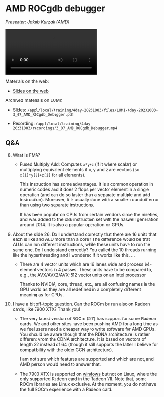 # AMD ROCgdb debugger

<!-- Cannot do in full italics as the ã is misplaced which is likely an mkdocs bug. -->
*Presenter: Jakub Kurzak (AMD)*

<!--
Course materials will be provided during and after the course.
-->

<video src="https://462000265.lumidata.eu/4day-20231003/recordings/3_07_AMD_ROCgdb_Debugger.mp4" controls="controls">
</video>

<!--
Temporary location of materials (for the lifetime of the training project):

-   Slides: `/project/project_465000644/Slides/AMD/session-2-rocgdb-tutorial.pdf`
-->

Materials on the web:

-   [Slides on the web](https://462000265.lumidata.eu/4day-20231003/files/LUMI-4day-20231003-3_07_AMD_ROCgdb_Debugger.pdf)

Archived materials on LUMI:

-   Slides: `/appl/local/training/4day-20231003/files/LUMI-4day-20231003-3_07_AMD_ROCgdb_Debugger.pdf`

-   Recording: `/appl/local/training/4day-20231003/recordings/3_07_AMD_ROCgdb_Debugger.mp4`


## Q&A

8.  What is FMA?

    -   Fused Multiply Add: Computes `x*y+z` (if it where scalar) or multiplying equivalent elements if x, y and z are vectors (so `x[i]*y[i]+z[i]` for all elements).

        This instruction has some advantages. It is a common operation in numeric codes and it does 2 flops per vector element in a single operation (and can do so faster than a separate multiple and add instruction). Moreover, it is usually done with a smaller roundoff error than using two separate instructions.
        
        It has been popular on CPUs from certain vendors since the nineties, and was added to the x86 instruction set with the haswell generation around 2014. It is also a popular operation on GPUs.


9. About the slide 26. Do I understand correctly that there are 16 units that each is like and ALU more than a core? The difference would be that ALUs can run different instructions, while these units have to run the same one. Do I understand correctly? You called the 10 threads running like the hyperthreading and I wondered if it works like this. ...

    -   There are 4 vector units which are 16 lanes wide and process 64-element vectors in 4 passes. These units have to be compared to, e.g., the AVX/AVX2/AVX-512 vector units on an Intel processor.

        Thanks to NVIDIA, core, thread, etc., are all confusing names in the GPU world as they are all redefined in a completely different meaning as for CPUs. 
        
10. I have a bit off-topic question. Can the ROCm be run also on Radeon cards, like 7900 XTX? Thank you!

    -   The very latest version of ROCm (5.7) has support for some Radeon cards. We and other sites have been pushing AMD for a long time as we feel users need a cheaper way to write software for AMD GPUs. You should be aware though that the RDNA architecture is rather different vrom the CDNA architecture. It is based on vectors of length 32 instead of 64 (though it still supports the latter I believe for compatibility with the older GCN architecture).

        I am not sure which features are supported and which are not, and AMD person would need to answer that.
        
    - The 7900 XTX is supported on [windows](https://rocm.docs.amd.com/en/latest/release/windows_support.html#windows-supported-gpus) but not on Linux, where the only supported Radeon card in the Radeon VII. Note that, some ROCm libraries are Linux exclusive. At the moment, you do not have the full ROCm experience with a Radeon card.

 
